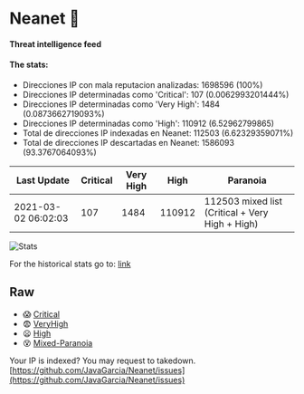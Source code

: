 # Neanet :hocho:
#### Threat intelligence feed
#### The stats:

- Direcciones IP con mala reputacion analizadas: 1698596 (100%)
- Direcciones IP determinadas como 'Critical':  107 (0.0062993201444%)
- Direcciones IP determinadas como 'Very High':  1484 (0.0873662719093%)
- Direcciones IP determinadas como 'High':  110912 (6.52962799865)
- Total de direcciones IP indexadas en Neanet:  112503 (6.62329359071%)
- Total de direcciones IP descartadas en Neanet:  1586093 (93.3767064093%)

| Last Update | Critical | Very High | High | Paranoia |
| --- | --- | --- | --- | --- |
| 2021-03-02 06:02:03 | 107 | 1484 | 110912 | 112503 mixed list (Critical + Very High + High)|

![Stats](https://docs.google.com/spreadsheets/d/e/2PACX-1vSnaNMIXVabIpDJjufMlzH7poXnshF3mgd8Is1g9ytUEzVsP5my4Trn8f-xkoLLQ38xpL3HtmUexLo6/pubchart?oid=501124687&format=image)

For the historical stats go to: [link](/stats.csv)
## Raw
- :scream: [Critical](https://raw.githubusercontent.com/JavaGarcia/Neanet/master/blacklists/neanet_critical.txt)
- :fearful: [VeryHigh](https://raw.githubusercontent.com/JavaGarcia/Neanet/master/blacklists/neanet_veryHigh.txtt)
- :frowning: [High](https://raw.githubusercontent.com/JavaGarcia/Neanet/master/blacklists/neanet_high.txt)
- :dizzy_face: [Mixed-Paranoia](https://raw.githubusercontent.com/JavaGarcia/Neanet/master/blacklists/neanet_all.txt)


Your IP is indexed? You may request to takedown. [https://github.com/JavaGarcia/Neanet/issues](https://github.com/JavaGarcia/Neanet/issues)





















































































































































































































































































































































































































































































































































































































































































































































































































































































































































































































































































































































































































































































































































































































































































































































































































































































































































































































































































































































































































































































































































































































































































































































































































































































































































































































































































































































































































































































































































































































































































































































































































































































































































































































































































































































































































































































































































































































































































































































































































































































































































































































































































































































































































































































































































































































































































































































